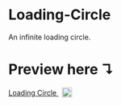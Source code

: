 # Loading-Circle
An infinite loading circle.
# Preview here ↴
<a href="https://akshitadas.github.io/Loading-Circle/"> Loading Circle </a>&ensp;<sub><img src="https://slackmojis.com/emojis/7043-loading/download" width="20" height="20"></sub>
